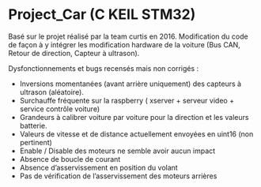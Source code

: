 # Project_Car (C KEIL STM32)
Basé sur le projet réalisé par la team curtis en 2016. Modification du code de façon à y intégrer les modification hardware de la voiture (Bus CAN, Retour de direction, Capteur à ultrason).

Dysfonctionnements et bugs recensés mais non corrigés :
- Inversions momentanées (avant arrière uniquement) des capteurs à ultrason (aléatoire).
- Surchauffe fréquente sur la raspberry ( xserver + serveur video + service contrôle voiture)
- Grandeurs à calibrer voiture par voiture pour la direction et les valeurs batterie.
- Valeurs de vitesse et de distance actuellement envoyées en uint16 (non pertinent)
- Enable / Disable des moteurs ne semble avoir aucun impact
- Absence de boucle de courant
- Absence d’asservissement en position du volant
- Pas de vérification de l’asservissement des moteurs arrières
